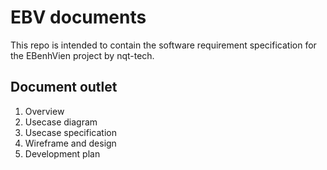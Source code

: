 # EBV documents 

This repo is intended to contain the software requirement specification for the EBenhVien project by nqt-tech. 

## Document outlet

1. Overview
2. Usecase diagram
3. Usecase specification
4. Wireframe and design
5. Development plan
